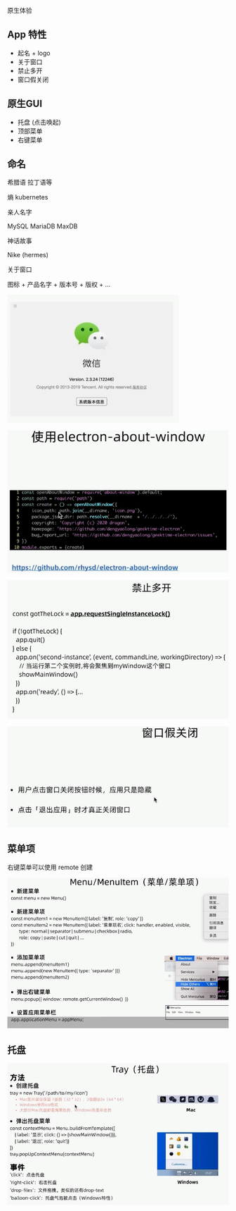 原生体验

## App 特性
* 起名 + logo
* 关于窗口
* 禁止多开
* 窗口假关闭

## 原生GUI
* 托盘 (点击唤起)
* 顶部菜单
* 右键菜单

## 命名

希腊语 拉丁语等

熵 kubernetes

亲人名字

MySQL MariaDB MaxDB

神话故事

Nike (hermes)

关于窗口

图标 + 产品名字 + 版本号 + 版权 + ...

![](2021-05-26-15-43-14.png)


![](2021-05-26-15-43-54.png)


![](2021-05-26-15-44-21.png)


![](2021-05-26-15-44-56.png)


## 菜单项

右键菜单可以使用 remote 创建

![](2021-05-26-15-50-18.png)



## 托盘

![](2021-05-26-15-53-27.png)





 